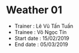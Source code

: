 # Weather 01
+ Trainer : Lê Vũ Tấn Tuấn
+ Trainee : Võ Ngọc Tín
+ Start date : 15/02/2019
+ End date : 05/03/2019
